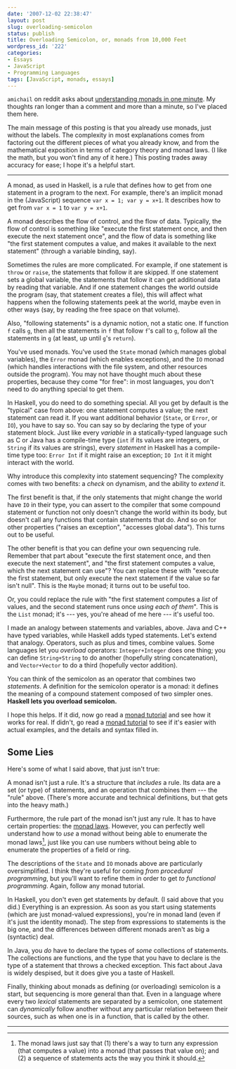 ```yaml
---
date: '2007-12-02 22:38:47'
layout: post
slug: overloading-semicolon
status: publish
title: Overloading Semicolon, or, monads from 10,000 Feet
wordpress_id: '222'
categories:
- Essays
- JavaScript
- Programming Languages
tags: [JavaScript, monads, essays]
---
```


`amichail` on reddit asks about [understanding monads in one minute](http://programming.reddit.com/info/61ydi/comments/).   My thoughts ran longer than a comment and more than a minute, so I've placed them here.

<!-- more -->

The main message of this posting is that you already use monads, just without the labels.  The complexity in most explanations comes from factoring out the different pieces of what you already know, and from the mathematical exposition in terms of category theory and monad laws.  (I like the math, but you won't find any of it here.) This posting trades away accuracy for ease; I hope it's a helpful start.

---

A monad, as used in Haskell, is a rule that defines how to get from one statement in a program to the next.  For example, there's an implicit monad in the (JavaScript) sequence `var x = 1; var y = x+1`.  It describes how to get from `var x = 1` to `var y = x+1`.

A monad describes the flow of control, and the flow of data.  Typically, the flow of control is something like "execute the first statement once, and then execute the next statement once", and the flow of data is something like "the first statement computes a value, and makes it available to the next statement" (through a variable binding, say).

Sometimes the rules are more complicated.  For example, if one statement is `throw` or `raise`, the statements that follow it are skipped.  If one statement sets a global variable, the statements that follow it can get additional data by reading that variable.  And if one statement changes the world outside the program (say, that statement creates a file), this will affect what happens when the following statements peek at the world, maybe even in other ways (say, by reading the free space on that volume).

Also, "following statements" is a dynamic notion, not a static one.  If function `f` calls `g`, then all the statements in `f` that follow `f`'s call to `g`, follow all the statements in `g` (at least, up until `g`'s `return`).

You've used monads.  You've used the `State` monad (which manages global variables), the `Error` monad (which enables exceptions), and the `IO` monad (which handles interactions with the file system, and other resources outside the program).  You may not have thought much about these properties, because they come "for free": in most languages, you don't need to do anything special to get them.

In Haskell, you do need to do something special.  All you get by default is the "typical" case from above: one statement computes a value; the next statement can read it.  If you want additional behavior (`State`, or `Error`, or `IO`), you have to say so.  You can say so by declaring the type of your statement block.  Just like every _variable_ in a statically-typed language such as C or Java has a compile-time type (`int` if its values are integers, or `String` if its values are strings), every _statement_ in Haskell has a compile-time type too:  `Error Int` if it might raise an exception; `IO Int` it it might interact with the world.

Why introduce this complexity into statement sequencing?  The complexity comes with two benefits: a _check_ on dynamism, and the ability to _extend_ it.

The first benefit is that, if the only statements that might change the world have `IO` in their type, you can assert to the compiler that some compound statement or function not only doesn't change the world within its body, but doesn't call any functions that contain statements that do.  And so on for other properties ("raises an exception", "accesses global data"). This turns out to be useful.

The other benefit is that you can define your own sequencing rule.  Remember that part about "execute the first statement once, and then execute the next statement", and "the first statement computes a value, which the next statement can use"?  You can replace these with "execute the first statement, but only execute the next statement if the value so far isn't null".  This is the `Maybe` monad; it turns out to be useful too.

Or, you could replace the rule with "the first statement computes a *list* of values, and the second statement runs once *using each of them*".  This is the `List` monad; it's --- yes, you're ahead of me here --- it's useful too.

I made an analogy between statements and variables, above. Java and C++ have typed variables, while Haskell adds typed statements.  Let's extend that analogy.  Operators, such as plus and times, combine values.  Some languages let you _overload_ operators: `Integer+Integer` does one thing; you can define `String+String` to do another (hopefully string concatenation), and `Vector+Vector` to do a third (hopefully vector addition).

You can think of the semicolon as an operator that combines two _statements_.  A definition for the semicolon operator is a monad: it defines the meaning of a compound statement composed of two simpler ones.  **Haskell lets you overload semicolon.**

I hope this helps.  If it did, now go read a [monad tutorial](http://www.google.com/search?q=monad+tutorial) and see how it works for real.  If didn't, go read a [monad tutorial](http://www.google.com/search?q=monad+tutorial) to see if it's easier with actual examples, and the details and syntax filled in.

## Some Lies

Here's some of what I said above, that just isn't true:

A monad isn't just a rule.  It's a structure that *includes* a rule.  Its data are a set (or type) of statements, and an operation that combines them --- the "rule" above.  (There's more accurate and technical definitions, but that gets into the heavy math.)

Furthermore, the rule part of the monad isn't just any rule.  It has to have certain properties: the [monad laws](http://www.google.com/search?q=monad+laws).  However, you can perfectly well understand how to *use* a monad without being able to enumerate the monad laws[^1], just like you can use numbers without being able to enumerate the properties of a field or ring.

The descriptions of the `State` and `IO` monads above are particularly oversimplified.  I think they're useful for coming *from* *procedural programming*, but you'll want to refine them in order to get *to functional programming*.  Again, follow any monad tutorial.

In Haskell, you don't even get statements by default.  (I said above that you did.)  Everything is an expression.  As soon as you start using statements (which are just monad-valued expressions), you're in monad land (even if it's just the identity monad).  The step from expressions to statements is the big one, and the differences between different monads aren't as big a (syntactic) deal.

In Java, you _do_ have to declare the types of _some_ collections of statements.  The collections are functions, and the type that you have to declare is the type of a statement that throws a checked exception.  This fact about Java is widely despised, but it does give you a taste of Haskell.

Finally, thinking about monads as defining (or overloading) semicolon is a start, but sequencing is more general than that.  Even in a language where every two *lexical* statements are separated by a semicolon, one statement can _dynamically_ follow another without any particular relation between their sources, such as when one is in a function, that is called by the other.

---

[^1]: The monad laws just say that (1) there's a way to turn any expression (that computes a value) into a monad (that passes that value on); and (2) a sequence  of statements acts the way you think it should.

